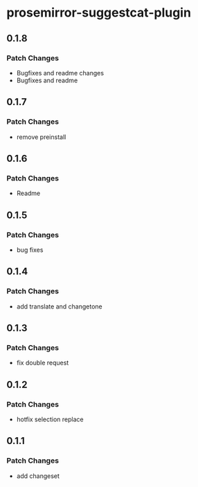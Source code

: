 # prosemirror-suggestcat-plugin

## 0.1.8

### Patch Changes

- Bugfixes and readme changes
- Bugfixes and readme

## 0.1.7

### Patch Changes

- remove preinstall

## 0.1.6

### Patch Changes

- Readme

## 0.1.5

### Patch Changes

- bug fixes

## 0.1.4

### Patch Changes

- add translate and changetone

## 0.1.3

### Patch Changes

- fix double request

## 0.1.2

### Patch Changes

- hotfix selection replace

## 0.1.1

### Patch Changes

- add changeset
